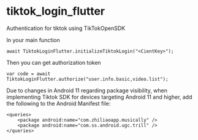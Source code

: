 # tiktok_login_flutter

Authentication for tiktok using TikTokOpenSDK

In your main function

```
await TiktokLoginFlutter.initializeTiktokLogin("<CientKey>");
```

Then you can get authorization token

```
var code = await TiktokLoginFlutter.authorize("user.info.basic,video.list");
```

Due to changes in Android 11 regarding package visibility, when implementing Tiktok SDK for devices targeting Android 11 and higher, add the following to the Android Manifest file:

```
<queries>
    <package android:name="com.zhiliaoapp.musically" />
    <package android:name="com.ss.android.ugc.trill" />
</queries>
```
